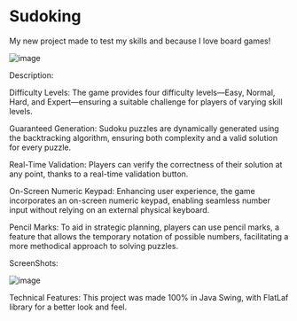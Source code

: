 # Sudoking
My new project made to test my skills and because I love board games!

![image](https://github.com/NickBuzz/Sudoking/assets/123810242/2b74a335-8514-455f-8b72-49ebd47bc86f)


Description:

Difficulty Levels: The game provides four difficulty levels—Easy, Normal, Hard, and Expert—ensuring a suitable challenge for players of varying skill levels.

Guaranteed Generation: Sudoku puzzles are dynamically generated using the backtracking algorithm, ensuring both complexity and a valid solution for every puzzle.

Real-Time Validation: Players can verify the correctness of their solution at any point, thanks to a real-time validation button.

On-Screen Numeric Keypad: Enhancing user experience, the game incorporates an on-screen numeric keypad, enabling seamless number input without relying on an external physical keyboard.

Pencil Marks: To aid in strategic planning, players can use pencil marks, a feature that allows the temporary notation of possible numbers, facilitating a more methodical approach to solving puzzles.

ScreenShots:


![image](https://github.com/NickBuzz/Sudoking/assets/123810242/2fc78525-e378-4ede-8cd1-079f7c2481ef)




Technical Features:
This project was made 100% in Java Swing, with FlatLaf library for a better look and feel.
